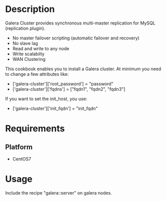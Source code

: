 Description
===========
Galera Cluster provides synchronous multi-master replication for MySQL (replication plugin).

* No master failover scripting (automatic failover and recovery)
* No slave lag
* Read and write to any node
* Write scalabilty
* WAN Clustering

This cookbook enables you to install a Galera cluster. At minimum you need to change a few attributes like:

* ['galera-cluster']['root_password'] = "password"
* ['galera-cluster']['fqdns'] = ["fqdn1", "fqdn2", "fqdn3"]

If you want to set the init_host, you use:
* ['galera-cluster']['init_fqdn'] = "init_fqdn"

Requirements
============

Platform
--------
* CentOS7

Usage
=====

Include the recipe "galera::server" on galera nodes.
